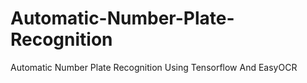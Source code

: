 # Automatic-Number-Plate-Recognition
Automatic Number Plate Recognition Using Tensorflow And EasyOCR
